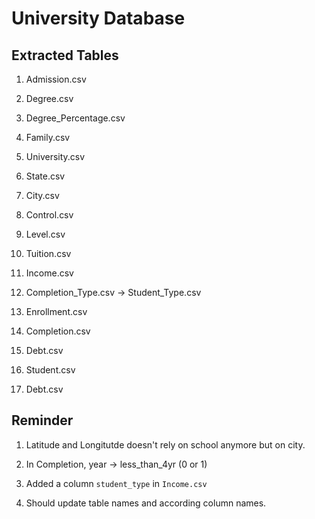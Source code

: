 # University Database

## Extracted Tables

1. Admission.csv

1. Degree.csv

1. Degree_Percentage.csv

1. Family.csv

1. University.csv

1. State.csv

1. City.csv

1. Control.csv

1. Level.csv

1. Tuition.csv

1. Income.csv

1. Completion_Type.csv -> Student_Type.csv

1. Enrollment.csv

1. Completion.csv

1. Debt.csv

1. Student.csv

1. Debt.csv

## Reminder

1. Latitude and Longitutde doesn't rely on school anymore but on city.

1. In Completion, year -> less_than_4yr (0 or 1)

1. Added a column `student_type` in `Income.csv`

1. Should update table names and according column names.
